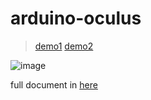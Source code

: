 # arduino-oculus
>[demo1](https://youtu.be/gx0HBwyPv9E)
>[demo2](http://serviceapi.nmv.naver.com/flash/convertIframeTag.nhn?vid=17A386CA0AC59443E3EF84E49B65315D787C&outKey=V1210d6d76d4d584b0c7857707f7ce007402bf7a38623e2f669cd57707f7ce007402b&width=720&height=438)

![image](https://user-images.githubusercontent.com/26866063/147856960-67a3c8b8-1d47-48b3-ac9e-46a918b5f3ed.png)


full document in [here](https://github.com/v1r4m/arduino-oculus/blob/main/%EC%8B%B8%EC%BB%A8%EB%8C%80%EC%82%AC%EA%B1%B4.hwp.pdf)
